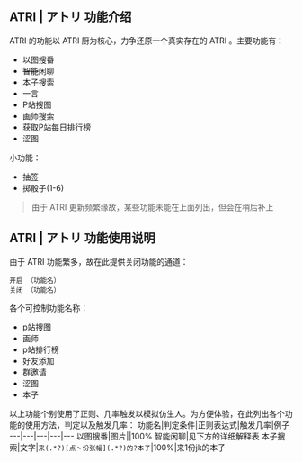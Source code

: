 ## ATRI | アトリ 功能介绍
ATRI 的功能以 ATRI 厨为核心，力争还原一个真实存在的 ATRI 。主要功能有：
- 以图搜番
- ~~智能~~闲聊
- 本子搜索
- 一言
- P站搜图
- 画师搜索
- 获取P站每日排行榜
- 涩图

小功能：
- 抽签
- 掷骰子(1-6)

> 由于 ATRI 更新频繁缘故，某些功能未能在上面列出，但会在稍后补上

## ATRI | アトリ 功能使用说明

由于 ATRI 功能繁多，故在此提供关闭功能的通道：
```
开启 （功能名）
关闭 （功能名）
```
各个可控制功能名称：
- p站搜图
- 画师
- p站排行榜
- 好友添加
- 群邀请
- 涩图
- 本子

以上功能个别使用了正则、几率触发以模拟仿生人。为方便体验，在此列出各个功能的使用方法，判定以及触发几率：
功能名|判定条件|正则表达式|触发几率|例子
---|---|---|---|---
以图搜番|图片||100%
智能闲聊|见下方的详细解释表
本子搜索|文字|`来(.*?)[点丶份张幅](.*?)的?本子`|100%|来1份jk的本子
